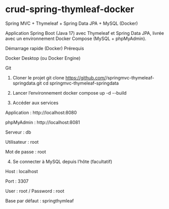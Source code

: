 # crud-spring-thymleaf-docker

Spring MVC + Thymeleaf + Spring Data JPA + MySQL (Docker)

Application Spring Boot (Java 17) avec Thymeleaf et Spring Data JPA, livrée avec un environnement Docker Compose (MySQL + phpMyAdmin).

Démarrage rapide (Docker)
Prérequis

Docker Desktop (ou Docker Engine)

Git

1) Cloner le projet
git clone https://github.com/<votre-user>/springmvc-thymeleaf-springdata.git
cd springmvc-thymeleaf-springdata

2) Lancer l’environnement
docker compose up -d --build

3) Accéder aux services

Application : http://localhost:8080

phpMyAdmin : http://localhost:8081

Serveur : db

Utilisateur : root

Mot de passe : root

4) Se connecter à MySQL depuis l’hôte (facultatif)

Host : localhost

Port : 3307

User : root / Password : root

Base par défaut : springthymleaf

